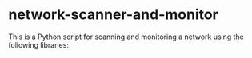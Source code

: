 # network-scanner-and-monitor
This is a Python script for scanning and monitoring a network using the following libraries:
